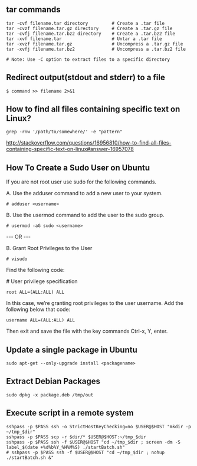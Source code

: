 ## tar commands
```
tar -cvf filename.tar directory         # Create a .tar file
tar -cvzf filename.tar.gz directory     # Create a .tar.gz file
tar -cvfj filename.tar.bz2 directory    # Create a .tar.bz2 file
tar -xvf filename.tar                   # Untar a .tar file
tar -xvzf filename.tar.gz               # Uncompress a .tar.gz file 
tar -xvfj filename.tar.bz2              # Uncompress a .tar.bz2 file

# Note: Use -C option to extract files to a specific directory
```

## Redirect output(stdout and stderr) to a file
```
$ command >> filename 2>&1
```


## How to find all files containing specific text on Linux?
```
grep -rnw '/path/to/somewhere/' -e "pattern"
```
http://stackoverflow.com/questions/16956810/how-to-find-all-files-containing-specific-text-on-linux#answer-16957078


## How To Create a Sudo User on Ubuntu 


If you are not root user use sudo for the following commands.

A. Use the adduser command to add a new user to your system.
```
# adduser <username>
```
B. Use the usermod command to add the user to the sudo group.
```
# usermod -aG sudo <username>
```
--- OR ---

B. Grant Root Privileges to the User
```
# visudo
```
Find the following code:

\# User privilege specification
```
root ALL=(ALL:ALL) ALL
```
In this case, we’re granting root privileges to the user username. Add the following below that code:
```
username ALL=(ALL:ALL) ALL
```
Then exit and save the file with the key commands Ctrl-x, Y, enter.


## Update a single package in Ubuntu 
```
sudo apt-get --only-upgrade install <packagename>
```


## Extract Debian Packages 
```
sudo dpkg -x package.deb /tmp/out
```


## Execute script in a remote system
```
sshpass -p $PASS ssh -o StrictHostKeyChecking=no $USER@$HOST "mkdir -p ~/tmp_$dir"
sshpass -p $PASS scp -r $dir/* $USER@$HOST:~/tmp_$dir
sshpass -p $PASS ssh -f $USER@$HOST "cd ~/tmp_$dir ; screen -dm -S label_$(date +%d%b%Y_%H%M%S) ./startBatch.sh"
# sshpass -p $PASS ssh -f $USER@$HOST "cd ~/tmp_$dir ; nohup ./startBatch.sh &"
```
